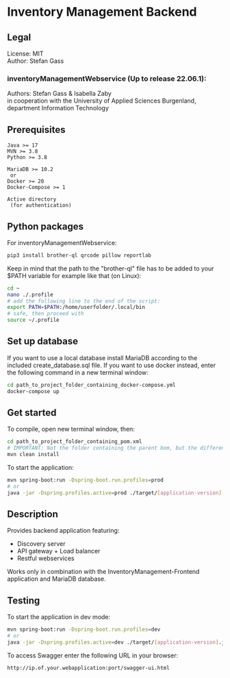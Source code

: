 # Inventory Management Backend

## Legal
License: MIT\
Author: Stefan Gass

### inventoryManagementWebservice (Up to release 22.06.1):
Authors: Stefan Gass & Isabella Zaby\
in cooperation with the University of Applied Sciences Burgenland, department Information Technology

## Prerequisites
    Java >= 17
    MVN >= 3.8
    Python >= 3.8

    MariaDB >= 10.2
     or
    Docker >= 20
    Docker-Compose >= 1

    Active directory
     (for authentication)

## Python packages
For inventoryManagementWebservice:
```bash
pip3 install brother-ql qrcode pillow reportlab
```
Keep in mind that the path to the "brother-ql" file has to be added to your $PATH variable for example like that (on Linux):
```bash
cd ~
nano ./.profile
# add the following line to the end of the script:
export PATH=$PATH:/home/userfolder/.local/bin
# safe, then proceed with
source ~/.profile
```

## Set up database
If you want to use a local database install MariaDB according to the included create_database.sql file. If you want to use docker instead, enter the following command in a new terminal window:
```bash
cd path_to_project_folder_containing_docker-compose.yml
docker-compose up
```

## Get started
To compile, open new terminal window, then:
```bash
cd path_to_project_folder_containing_pom.xml
# IMPORTANT: Not the folder containing the parent bom, but the different subfolders instead, e. g. apiGatewayLoadBalancer !
mvn clean install
```
To start the application:
```bash
mvn spring-boot:run -Dspring-boot.run.profiles=prod
# or
java -jar -Dspring.profiles.active=prod ./target/[application-version].jar
```

## Description
Provides backend application featuring:
+ Discovery server
+ API gateway + Load balancer
+ Restful webservices

Works only in combination with the InventoryManagement-Frontend application and MariaDB database.

## Testing
To start the application in dev mode:
```bash
mvn spring-boot:run -Dspring-boot.run.profiles=dev
# or
java -jar -Dspring.profiles.active=dev ./target/[application-version].jar
```

To access Swagger enter the following URL in your browser:
```
http://ip.of.your.webapplication:port/swagger-ui.html
```
